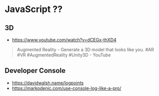 # JavaScript ??

## 3D

* https://www.youtube.com/watch?v=dCEGx-thXD4
> Augmented Reality - Generate a 3D model that looks like you. #AR #VR #AugmentedReality #Unity3D - YouTube


## Developer Console

* https://davidwalsh.name/logpoints
* https://markodenic.com/use-console-log-like-a-pro/